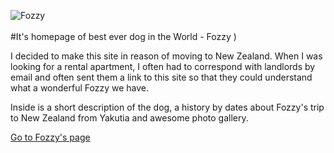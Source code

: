 ![Fozzy](https://corbenykt.github.io/fozzy/src/photo/6.jpg)<br><br>
#It's homepage of best ever dog in the World - Fozzy )<br>

I decided to make this site in reason of moving to New Zealand. When I was looking for a rental apartment, I often had to correspond with landlords by email and often sent them a link to this site so that they could understand what a wonderful Fozzy we have.

Inside is a short description of the dog, a history by dates about Fozzy's trip to New Zealand from Yakutia and awesome photo gallery.

<a href='https://corbenykt.github.io/fozzy/'>Go to Fozzy's page</a>
